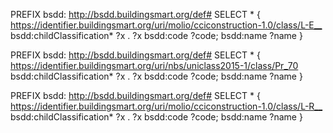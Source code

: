 PREFIX bsdd: <http://bsdd.buildingsmart.org/def#>
SELECT * {
  <https://identifier.buildingsmart.org/uri/molio/cciconstruction-1.0/class/L-E__> bsdd:childClassification* ?x .
    ?x bsdd:code ?code;
       bsdd:name ?name
}

PREFIX bsdd: <http://bsdd.buildingsmart.org/def#>
SELECT * {
  <https://identifier.buildingsmart.org/uri/nbs/uniclass2015-1/class/Pr_70> bsdd:childClassification* ?x .
    ?x bsdd:code ?code;
       bsdd:name ?name
} 

PREFIX bsdd: <http://bsdd.buildingsmart.org/def#>
SELECT * {
  <https://identifier.buildingsmart.org/uri/molio/cciconstruction-1.0/class/L-R__> bsdd:childClassification* ?x .
    ?x bsdd:code ?code;
       bsdd:name ?name
} 
